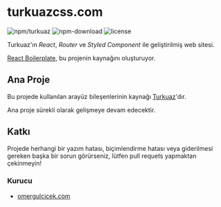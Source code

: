 # turkuazcss.com

![npm/turkuaz](https://img.shields.io/npm/v/turkuaz)
![npm-download](https://img.shields.io/npm/dt/turkuaz)
![license](https://img.shields.io/github/license/omergulcicek/turkuaz)

Turkuaz'ın *React*, *Router* ve *Styled Component* ile geliştirilmiş web sitesi.

[React Boilerplate](https://github.com/omergulcicek/react-boilerplate), bu projenin kaynağını oluşturuyor.

## Ana Proje

Bu projede kullanılan arayüz bileşenlerinin kaynağı [Turkuaz](https://github.com/omergulcicek/turkuaz)'dır.

Ana proje sürekli olarak gelişmeye devam edecektir.

## Katkı

Projede herhangi bir yazım hatası, biçimlendirme hatası veya giderilmesi gereken başka bir sorun görürseniz, lütfen pull requets yapmaktan çekinmeyin!

### Kurucu

- [omergulcicek.com](https://omergulcicek.com/)
